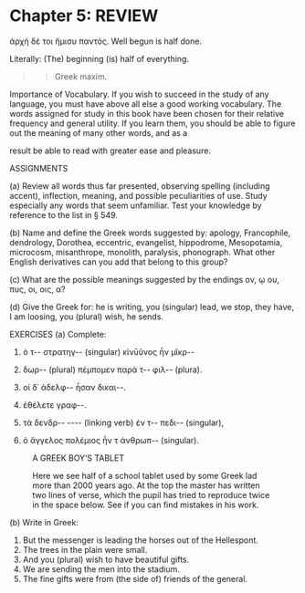 # Chapter 5: REVIEW


<quote>
ἀρχὴ δὲ τοι ἥμισυ παντός.

</quote>
<quote>
Well begun is half done.

Literally: (The) beginning (is) half of everything.
</quote>
>> Greek maxim.



<div type="textpart" subtype="para" n="27">
Importance of Vocabulary. If you wish to succeed
in the study of any language, you must have above all else
a good working vocabulary. The words assigned for study
in this book have been chosen for their relative frequency
and general utility. If you learn them, you should be able
to figure out the meaning of many other words, and as a

result be able to read with greater ease and pleasure.

ASSIGNMENTS

(a) Review all words thus far presented, observing spelling
(including accent), inflection, meaning, and possible peculiarities
of use. Study especially any words that seem unfamiliar.
Test your knowledge by reference to the list in § 549.

(b) Name and define the Greek words suggested by: apology,
Francophile, dendrology, Dorothea, eccentric, evangelist, hippodrome, Mesopotamia, microcosm, misanthrope, monolith, paralysis, phonograph.
What other English derivatives can you
add that belong to this group?

(c) What are the possible meanings suggested by the endings ον, ῳ ου, πυς, οι, οις, α?

(d) Give the Greek for: he is writing, you (singular)
lead, we stop, they have, I am loosing, you (plural) wish,
he sends.


<pb n="14"/>


<div type="textpart" subtype="para" n="28">
EXERCISES
(a) Complete:

1. ὁ τ-- στρατηγ-- (singular) κίνῡῦνος ἦν μῖκρ--
2. δωρ-- (plural) πέμπομεν παρὰ τ-- φιλ-- (plura).
3. οἱ δ᾽ ἀδελφ-- ἦσαν δικαι--.
4. ἐθέλετε γραφ--.

5. τὰ δενδρ--  ---- (linking verb) ἐν τ-- πεδι-- (singular),

6. ὁ ἄγγελος πολέμιος ἦν τ ἀνθρωπ-- (singular).

<figure><head>A GREEK BOY‘S TABLET</head>

Here we see half of a school tablet used by some Greek lad more than
2000 years ago. At the top the master has written two lines of verse, which
the pupil has tried to reproduce twice in the space below. See if you can
find mistakes in his work.</figure>

(b) Write in Greek:

1. But the messenger is leading the horses out of the Hellespont.
2. The trees in the plain were small.
3. And you (plural) wish to have beautiful gifts.
4. We are sending the men into the stadium.
5. The fine gifts were from (the side of) friends of the general.

<pb n="15"/>




